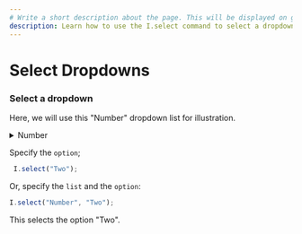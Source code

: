 ```yaml
---
# Write a short description about the page. This will be displayed on google search results.
description: Learn how to use the I.select command to select a dropdown in your UIlicious test.
---
```


# Select Dropdowns

### **Select a dropdown**

Here, we will use this "Number" dropdown list for illustration.

<details>

<summary>Number</summary>

One

Two

Three

</details>

Specify the `option`;

```javascript
 I.select("Two");
```

Or, specify the `list` and the `option`:

```javascript
I.select("Number", "Two");
```

This selects the option "Two".
